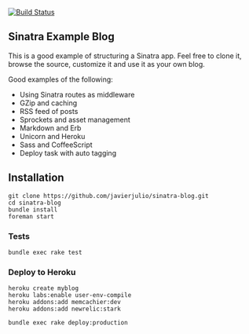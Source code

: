 [![Build Status](https://travis-ci.org/javierjulio/sinatra-blog.png?branch=master)](https://travis-ci.org/javierjulio/sinatra-blog)

## Sinatra Example Blog

This is a good example of structuring a Sinatra app.
Feel free to clone it, browse the source, customize it
and use it as your own blog.

Good examples of the following:

* Using Sinatra routes as middleware
* GZip and caching
* RSS feed of posts
* Sprockets and asset management
* Markdown and Erb
* Unicorn and Heroku
* Sass and CoffeeScript
* Deploy task with auto tagging

## Installation

    git clone https://github.com/javierjulio/sinatra-blog.git
    cd sinatra-blog
    bundle install
    foreman start

### Tests

    bundle exec rake test

### Deploy to Heroku

    heroku create myblog
    heroku labs:enable user-env-compile
    heroku addons:add memcachier:dev
    heroku addons:add newrelic:stark

    bundle exec rake deploy:production
